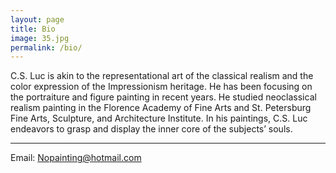```yaml
---
layout: page
title: Bio
image: 35.jpg
permalink: /bio/
---
```


C.S. Luc is akin to the representational art of the classical
realism and the color expression of the Impressionism
heritage. He has been focusing on the portraiture and figure
painting in recent years. He  studied neoclassical realism painting in the Florence Academy of Fine Arts and St. Petersburg Fine Arts, Sculpture, and Architecture Institute. In his paintings, C.S. Luc endeavors to grasp and display the inner core of the subjects’ souls.

****

Email: Nopainting@hotmail.com
